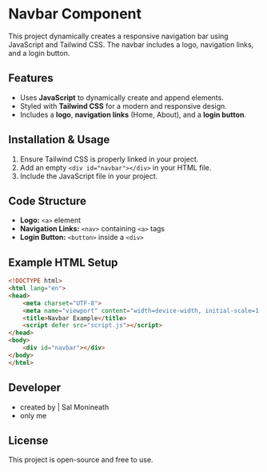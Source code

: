 # Navbar Component

This project dynamically creates a responsive navigation bar using JavaScript and Tailwind CSS. The navbar includes a logo, navigation links, and a login button.

## Features
- Uses **JavaScript** to dynamically create and append elements.
- Styled with **Tailwind CSS** for a modern and responsive design.
- Includes a **logo**, **navigation links** (Home, About), and a **login button**.

## Installation & Usage
1. Ensure Tailwind CSS is properly linked in your project.
2. Add an empty `<div id="navbar"></div>` in your HTML file.
3. Include the JavaScript file in your project.

## Code Structure
- **Logo:** `<a>` element
- **Navigation Links:** `<nav>` containing `<a>` tags
- **Login Button:** `<button>` inside a `<div>`

## Example HTML Setup
```html
<!DOCTYPE html>
<html lang="en">
<head>
    <meta charset="UTF-8">
    <meta name="viewport" content="width=device-width, initial-scale=1.0">
    <title>Navbar Example</title>
    <script defer src="script.js"></script>
</head>
<body>
    <div id="navbar"></div>
</body>
</html>
```

## Developer
- created by | Sal Monineath
- only me

## License
This project is open-source and free to use.

